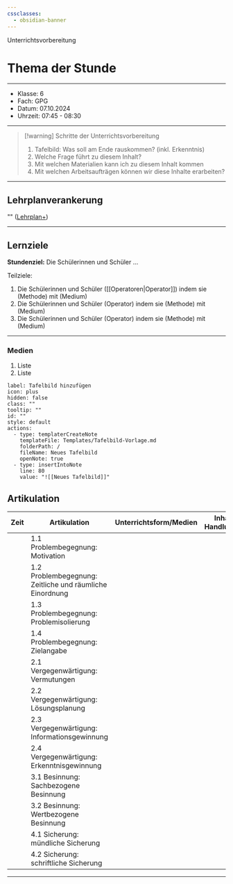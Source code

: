 ```yaml
---
cssclasses:
  - obsidian-banner
---
```

Unterrichtsvorbereitung
# Thema der Stunde
---
- Klasse: 6
- Fach: GPG
- Datum: 07.10.2024
- Uhrzeit: 07:45 - 08:30 

---

>[!warning] Schritte der Unterrichtsvorbereitung
>1. Tafelbild: Was soll am Ende rauskommen? (inkl. Erkenntnis)
>2. Welche Frage führt zu diesem Inhalt?
>3. Mit welchen Materialien kann ich zu diesem Inhalt kommen
>4. Mit welchen Arbeitsaufträgen können wir diese Inhalte erarbeiten?

---
## Lehrplanverankerung

""
([Lehrplan+](https://www.lehrplanplus.bayern.de/schulart/mittelschule/inhalt/fachlehrplaene?w_schulart=mittelschule&wt_1=schulart&w_fach=gpg&wt_2=fach))

---

## Lernziele

**Stundenziel:** Die Schülerinnen und Schüler ...

Teilziele: 
1. Die Schülerinnen und Schüler ([[Operatoren|Operator]]) indem sie (Methode) mit (Medium)
2. Die Schülerinnen und Schüler (Operator) indem sie (Methode) mit (Medium)
3. Die Schülerinnen und Schüler (Operator) indem sie (Methode) mit (Medium)

---
### Medien

1. Liste
2. Liste


```meta-bind-button
label: Tafelbild hinzufügen
icon: plus
hidden: false
class: ""
tooltip: ""
id: ""
style: default
actions:
  - type: templaterCreateNote
    templateFile: Templates/Tafelbild-Vorlage.md
    folderPath: /
    fileName: Neues Tafelbild
    openNote: true
  - type: insertIntoNote
    line: 80
    value: "![[Neues Tafelbild]]"
```


## Artikulation

| Zeit | Artikulation                                                | Unterrichtsform/Medien | Inhaltlicher Handlungsablauf |
| ---- | ----------------------------------------------------------- | ---------------------- | ---------------------------- |
|      | 1.1 Problembegegnung:<br>Motivation                         |                        |                              |
|      | 1.2 Problembegegnung:<br>Zeitliche und räumliche Einordnung |                        |                              |
|      | 1.3 Problembegegnung:<br>Problemisolierung                  |                        |                              |
|      | 1.4 Problembegegnung: Zielangabe                            |                        |                              |
|      | 2.1 Vergegenwärtigung: Vermutungen                          |                        |                              |
|      | 2.2 Vergegenwärtigung: Lösungsplanung                       |                        |                              |
|      | 2.3 Vergegenwärtigung: Informationsgewinnung                |                        |                              |
|      | 2.4 Vergegenwärtigung: Erkenntnisgewinnung                  |                        |                              |
|      | 3.1 Besinnung: Sachbezogene Besinnung                       |                        |                              |
|      | 3.2 Besinnung: Wertbezogene Besinnung                       |                        |                              |
|      | 4.1 Sicherung: mündliche Sicherung                          |                        |                              |
|      | 4.2 Sicherung: schriftliche Sicherung                       |                        |                              |

---

